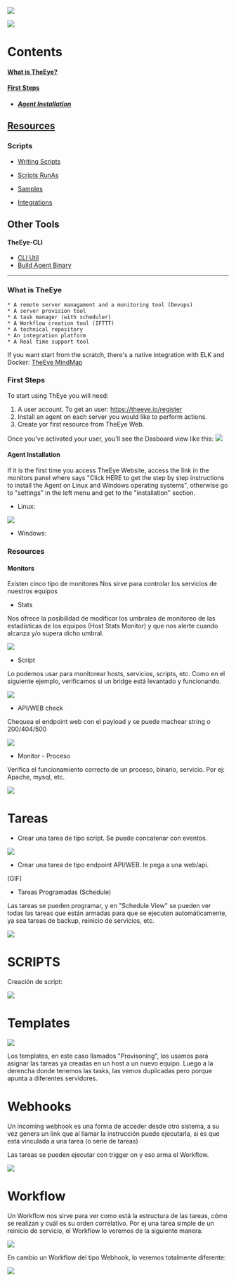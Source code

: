 [![](https://theeye.io/landpage/images/logo.png)](https://theeye.io)

![](https://github.com/patobas/docs/blob/master/eye.png)

# Contents
#### [What is TheEye?](#what-is-theeye-1)
#### [First Steps](#first-steps-1)
  * ##### [Agent Installation](#agent-installation-1)

## [Resources](#resources-1)
### Scripts

+ [Writing Scripts](https://github.com/theeye-io-team/theeye-docs/tree/master/scripts/write.md)

+ [Scripts RunAs](https://github.com/theeye-io-team/theeye-docs/tree/master/scripts/runas.md)

+ [Samples](https://github.com/theeye-io-team/theeye-docs/tree/master/scripts)

+ [Integrations](https://github.com/theeye-io-team/theeye-docs/tree/master/integrations)

## Other Tools
#### TheEye-CLI
+ [CLI Util](https://github.com/theeye-io-team/theeye-docs/tree/master/cli)
+ [Build Agent Binary](https://github.com/theeye-io-team/theeye-docs/tree/master/agent/binary_build.md)
----



### What is TheEye
    * A remote server managament and a monitoring tool (Devops)
    * A server provision tool
    * A task manager (with scheduler)
    * A Workflow creation tool (IFTTT)
    * A technical repository
    * An integration platform
    * A Real time support tool
    
    
If you want start from the scratch, there's a native integration with ELK and Docker: 
[TheEye MindMap](https://atlas.mindmup.com/2017/11/5fa49fd0c43311e7b5da733708907222/theeye_functional_mindmap_es/index.html)


### First Steps
To start using ThEye you will need:
1. A user account. To get an user: https://theeye.io/register
2. Install an agent on each server you would like to perform actions.
3. Create yor first resource from TheEye Web.

Once you've activated your user, you'll see the Dasboard view like this:
![](https://github.com/theeye-io/theeye-docs/blob/master/images/FirstTimeLogin.jpg)

#### Agent Installation
If it is the first time you access TheEye Website, access the link in the monitors panel where says "Click HERE to get the step by step instructions to install the Agent on Linux and Windows operating systems", otherwise go to "settings" in the left menu and get to the "installation" section.

+ Linux:

![](https://github.com/patobas/docs/blob/master/install_agent.gif)


+ Windows:


### Resources

#### Monitors

Existen cinco tipo de monitores
Nos sirve para controlar los servicios de nuestros equipos


+ Stats

Nos ofrece la posibilidad de modificar los umbrales de monitoreo de 
las estadísticas de los equipos (Host Stats Monitor) y que nos alerte cuando alcanza 
y/o supera dicho umbral.

![](https://github.com/patobas/docs/blob/master/monitor_stats.gif)

+ Script

Lo podemos usar para monitorear hosts, servicios, scripts, etc. 
Como en el siguiente ejemplo, verificamos si un bridge está levantado y funcionando.

![](https://github.com/patobas/docs/blob/master/monitor_script.gif)


+ API/WEB check

Chequea el endpoint web con el payload y se puede machear string o 200/404/500

![](https://github.com/patobas/docs/blob/master/web_api.gif)


+ Monitor - Proceso

Verifica el funcionamiento correcto de un proceso, binario, servicio. Por ej: Apache, mysql, etc.

![](https://github.com/patobas/docs/blob/master/monitor_process.gif)


# Tareas

+ Crear una tarea de tipo script. Se puede concatenar con eventos.

![](https://github.com/patobas/docs/blob/master/task-script.gif)


+ Crear una tarea de tipo endpoint API/WEB. le pega a una web/api.

[GIF]


+ Tareas Programadas (Schedule)

Las tareas se pueden programar, y en "Schedule View" se pueden ver todas las tareas que están armadas
para que se ejecuten automáticamente, ya sea tareas de backup, reinicio de servicios, etc.

![](https://github.com/patobas/docs/blob/master/schedule.gif)


# SCRIPTS
Creación de script: 

![](https://github.com/patobas/docs/blob/master/script.gif)



# Templates

![](https://github.com/patobas/docs/blob/master/template.gif)

Los templates, en este caso llamados "Provisoning", los usamos para asignar las tareas ya creadas en un host a un nuevo equipo.
Luego a la derencha donde tenemos las tasks, las vemos duplicadas pero porque apunta a diferentes servidores.


# Webhooks
Un incoming webhook es una forma de acceder desde otro sistema, a su vez genera un link que al llamar la instrucción puede ejecutarla, si es que está vinculada a una tarea (o serie de tareas)

Las tareas se pueden ejecutar con trigger on y eso arma el Workflow.

![](https://github.com/patobas/docs/blob/master/webhook.gif)


# Workflow

Un Workflow nos sirve para ver como está la estructura de las tareas, cómo se realizan y cuál es su orden correlativo.
Por ej una tarea simple de un reinicio de servicio, el Workflow lo veremos de la siguiente manera:

![](https://github.com/patobas/docs/blob/master/workflow.gif)


En cambio un Workflow del tipo Webhook, lo veremos totalmente diferente:


![](https://github.com/patobas/docs/blob/master/webhook_workflow.png)

